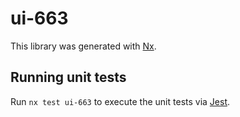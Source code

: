 # ui-663

This library was generated with [Nx](https://nx.dev).

## Running unit tests

Run `nx test ui-663` to execute the unit tests via [Jest](https://jestjs.io).
